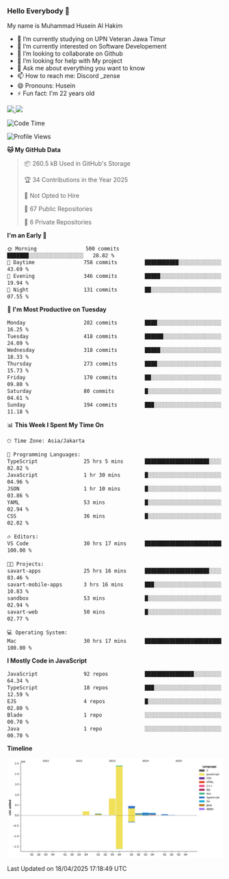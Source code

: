 ### Hello Everybody 👋

My name is Muhammad Husein Al Hakim

- 🔭 I’m currently studying on UPN Veteran Jawa Timur
- 🌱 I’m currently interested on Software Developement
- 👯 I’m looking to collaborate on Github
- 🤔 I’m looking for help with My project
- 💬 Ask me about everything you want to know
- 📫 How to reach me: Discord _zense
- 😄 Pronouns: Husein
- ⚡ Fun fact: I'm 22 years old

<p align="left">
<a href="https://github.com/huseinhq">
  <img height="180em" src="https://github-readme-stats-eight-theta.vercel.app/api?username=huseinhq&show_icons=true&theme=algolia&include_all_commits=true&count_private=true"/>
  <img height="180em" src="https://github-readme-stats-eight-theta.vercel.app/api/top-langs/?username=huseinhq&layout=compact&langs_count=8&theme=algolia"/>
</a>
</p>

<!--START_SECTION:waka-->
![Code Time](http://img.shields.io/badge/Code%20Time-2%2C032%20hrs%2058%20mins-blue)

![Profile Views](http://img.shields.io/badge/Profile%20Views-1-blue)

**🐱 My GitHub Data** 

> 📦 260.5 kB Used in GitHub's Storage 
 > 
> 🏆 34 Contributions in the Year 2025
 > 
> 🚫 Not Opted to Hire
 > 
> 📜 67 Public Repositories 
 > 
> 🔑 6 Private Repositories 
 > 
**I'm an Early 🐤** 

```text
🌞 Morning                500 commits         ███████░░░░░░░░░░░░░░░░░░   28.82 % 
🌆 Daytime                758 commits         ███████████░░░░░░░░░░░░░░   43.69 % 
🌃 Evening                346 commits         █████░░░░░░░░░░░░░░░░░░░░   19.94 % 
🌙 Night                  131 commits         ██░░░░░░░░░░░░░░░░░░░░░░░   07.55 % 
```
📅 **I'm Most Productive on Tuesday** 

```text
Monday                   282 commits         ████░░░░░░░░░░░░░░░░░░░░░   16.25 % 
Tuesday                  418 commits         ██████░░░░░░░░░░░░░░░░░░░   24.09 % 
Wednesday                318 commits         █████░░░░░░░░░░░░░░░░░░░░   18.33 % 
Thursday                 273 commits         ████░░░░░░░░░░░░░░░░░░░░░   15.73 % 
Friday                   170 commits         ██░░░░░░░░░░░░░░░░░░░░░░░   09.80 % 
Saturday                 80 commits          █░░░░░░░░░░░░░░░░░░░░░░░░   04.61 % 
Sunday                   194 commits         ███░░░░░░░░░░░░░░░░░░░░░░   11.18 % 
```


📊 **This Week I Spent My Time On** 

```text
🕑︎ Time Zone: Asia/Jakarta

💬 Programming Languages: 
TypeScript               25 hrs 5 mins       █████████████████████░░░░   82.82 % 
JavaScript               1 hr 30 mins        █░░░░░░░░░░░░░░░░░░░░░░░░   04.96 % 
JSON                     1 hr 10 mins        █░░░░░░░░░░░░░░░░░░░░░░░░   03.86 % 
YAML                     53 mins             █░░░░░░░░░░░░░░░░░░░░░░░░   02.94 % 
CSS                      36 mins             █░░░░░░░░░░░░░░░░░░░░░░░░   02.02 % 

🔥 Editors: 
VS Code                  30 hrs 17 mins      █████████████████████████   100.00 % 

🐱‍💻 Projects: 
savart-apps              25 hrs 16 mins      █████████████████████░░░░   83.46 % 
savart-mobile-apps       3 hrs 16 mins       ███░░░░░░░░░░░░░░░░░░░░░░   10.83 % 
sandbox                  53 mins             █░░░░░░░░░░░░░░░░░░░░░░░░   02.94 % 
savart-web               50 mins             █░░░░░░░░░░░░░░░░░░░░░░░░   02.77 % 

💻 Operating System: 
Mac                      30 hrs 17 mins      █████████████████████████   100.00 % 
```

**I Mostly Code in JavaScript** 

```text
JavaScript               92 repos            ████████████████░░░░░░░░░   64.34 % 
TypeScript               18 repos            ███░░░░░░░░░░░░░░░░░░░░░░   12.59 % 
EJS                      4 repos             █░░░░░░░░░░░░░░░░░░░░░░░░   02.80 % 
Blade                    1 repo              ░░░░░░░░░░░░░░░░░░░░░░░░░   00.70 % 
Java                     1 repo              ░░░░░░░░░░░░░░░░░░░░░░░░░   00.70 % 
```



**Timeline**

![Lines of Code chart](https://raw.githubusercontent.com/HuseinHQ/HuseinHQ/main/assets/bar_graph.png)


 Last Updated on 18/04/2025 17:18:49 UTC
<!--END_SECTION:waka-->

